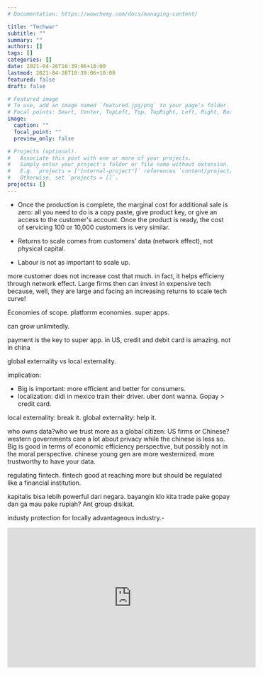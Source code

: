```yaml
---
# Documentation: https://wowchemy.com/docs/managing-content/

title: "Techwar"
subtitle: ""
summary: ""
authors: []
tags: []
categories: []
date: 2021-04-26T10:39:06+10:00
lastmod: 2021-04-26T10:39:06+10:00
featured: false
draft: false

# Featured image
# To use, add an image named `featured.jpg/png` to your page's folder.
# Focal points: Smart, Center, TopLeft, Top, TopRight, Left, Right, BottomLeft, Bottom, BottomRight.
image:
  caption: ""
  focal_point: ""
  preview_only: false

# Projects (optional).
#   Associate this post with one or more of your projects.
#   Simply enter your project's folder or file name without extension.
#   E.g. `projects = ["internal-project"]` references `content/project/deep-learning/index.md`.
#   Otherwise, set `projects = []`.
projects: []
---
```


- Once the production is complete, the marginal cost for additional sale is zero: all you need to do is a copy paste, give product key, or give an access to the customer's account. Once the product is ready, the cost of servicing 100 or 10,000 customers is very similar.

- Returns to scale comes from customers' data (network effect), not physical capital.

- Labour is not as important to scale up.

more customer does not increase cost that much. in fact, it helps efficieny through network effect. Large firms then can invest in expensive tech because, well, they are large and facing an increasing returns to scale tech curve!

Economies of scope. platforrm economies. super apps.

can grow unlimitedly.

payment is the key to super app. in US, credit and debit card is amazing. not in china

global externality vs local externality.

implication:
- Big is important: more efficient and better for consumers.
- localization: didi in mexico train their driver. uber dont wanna. Gopay > credit card.

local externality: break it. global externality: help it.

who owns data?who we trust more as a global citizen: US firms or Chinese? western governments care a lot about privacy while the chinese is less so. Big is good in terms of economic efficiency perspective, but possibly not in the moral perspective. chinese young gen are more westernized. more trustworthy to have your data.

regulating fintech. fintech good at reaching more but should be regulated like a financial institution.

kapitalis bisa lebih powerful dari negara. bayangin klo kita trade pake gopay dan ga mau pake rupiah? Ant group disikat.

industy protection for locally advantageous industry.- 

<iframe width="560" height="315" src="https://www.youtube.com/embed/vUKl0uapYBk" title="YouTube video player" frameborder="0" allow="accelerometer; autoplay; clipboard-write; encrypted-media; gyroscope; picture-in-picture" allowfullscreen></iframe>